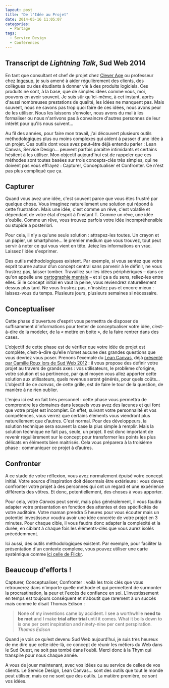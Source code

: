 ```yaml
---
layout: post
title: "De l'Idée au Projet"
date: 2014-05-16 11:05:07
categories:
  - Partage
tags:
  - Service Design
  - Conférences
---
```


## Transcript de <em lang="en">Lightning Talk</em>, Sud&nbsp;Web&nbsp;2014

En tant que consultant et chef de projet chez [Clever Age](http://www.clever-age.com/fr/ "Clever Garden, Clever Age, Clever Presence - 100% digital") ou professeur chez [Ingesup](http://www.ingesup.com/ "Ecole supérieure d"), je suis amené à aider régulièrement des clients, des collègues ou des étudiants à donner vie à des produits logiciels. Ces produits ne sont, à la base, que de simples idées comme vous, moi, pouvons en avoir souvent. Je suis sûr qu'ici-même, à cet instant, après d'aussi nombreuses prestations de qualité, les idées ne manquent pas. Mais souvent, nous ne savons pas trop quoi faire de ces idées, nous avons peur de les utiliser. Nous les laissons s’envoler, nous avons du mal à les formaliser ou nous n'arrivons pas à convaincre d'autres personnes de leur intérêt pour qu'ils nous suivent&#8230;

<!-- more -->

Au fil des années, pour faire mon travail, j'ai découvert plusieurs outils méthodologiques plus ou moins complexes qui aident à passer d'une idée à un projet. Ces outils dont vous avez peut-être déjà entendu parler&nbsp;: Lean Canvas, Service Design&#8230; peuvent parfois paraître intimidants et certains hésitent à les utiliser. Mon objectif aujourd'hui est de rappeler que ces méthodes sont toutes basées sur trois concepts-clés très simples, qui ne doivent pas vous effrayez&nbsp;: Capturer, Conceptualiser et Confronter. Ce n'est pas plus compliqué que ça.

## Capturer

Quand vous avez une idée, c'est souvent parce que vous êtes frustré par quelque chose. Vous imaginez naturellement une solution qui répond à cette frustration. Mais une idée, c'est comme un rêve, c'est volatile et dépendant de votre état d’esprit à l'instant T. Comme un rêve, une idée s'oublie. Comme un rêve, vous trouvez parfois votre idée incompréhensible ou stupide a posteriori.

Pour cela, il n'y a qu'une seule solution&nbsp;: attrapez-les toutes. Un crayon et un papier, un smartphone… le premier medium que vous trouvez, tout peut servir à noter ce qui vous vient en tête. Jetez les informations en vrac. Laissez l'idée s'exprimer.

Des outils méthodologiques existent. Par exemple, si vous sentez que votre esprit tourne autour d’un concept central sans parvenir à le définir, ne vous frustrez pas, laisser tomber. Travaillez sur les idées périphériques – dans ce qu'on appelle une [cartographie mentale](http://fr.wikipedia.org/wiki/Carte_heuristique "Carte Heuristique, Carte Mentale | Wikipedia") – et si ça a du sens, reliez-les entre elles. Si le concept initial en vaut la peine, vous reviendrez naturellement dessus plus tard. Ne vous frustrez pas, n'insistez pas et encore mieux&nbsp;: laissez-vous du temps. Plusieurs jours, plusieurs semaines si nécessaire.

## Conceptualiser

Cette phase d'ouverture d'esprit vous permettra de disposer de suffisamment d’informations pour tenter de conceptualiser votre idée, c’est-à-dire de la modeler, de la « mettre en boite », de la faire rentrer dans des cases.

L'objectif de cette phase est de vérifier que votre idée de projet est complète, c’est-à-dire qu’elle n’omet aucune des grandes questions que vous devriez vous poser. Prenons l'exemple du [Lean Canvas](http://leanstack.com/ "Business Model Canvas Optimized for Lean Startup | Lean Canvas"), déjà [présenté par Camille Roux lors de Sud Web 2012](http://vimeo.com/53160076 "&quot;Testez votre idée en quelques heures&quot;, Camille Roux | Sud Web 2012")&nbsp;: il vous propose des définir votre projet au travers de grands axes&nbsp;: vos utilisateurs, le problème d'origine, votre solution et sa pertinence, par quel moyen vous allez apporter cette solution aux utilisateurs, quels revenus seront générés, pour quels coûts… L'objectif de ce _canvas_, de cette grille, est de faire le tour de la question, de manière à ne rien oublier.

L'enjeu ici est en fait très personnel&nbsp;: cette phase vous permettra de comprendre les domaines dans lesquels vous avez des lacunes et qui font que votre projet est incomplet. En effet, suivant votre personnalité et vos compétences, vous verrez que certains éléments vous viendront plus naturellement que d’autres. C'est normal. Pour des développeurs, la solution technique sera souvent la case la plus simple à remplir. Mais la solution technique ne fait pas, seule, un projet. Il est donc important de revenir régulièrement sur le concept pour transformer les points les plus délicats en éléments bien maitrisés. Cela vous préparera à la troisième phase&nbsp;: communiquer ce projet à d’autres.

## Confronter

A ce stade de votre réflexion, vous avez normalement épuisé votre concept initial. Votre source d'inspiration doit désormais être extérieure&nbsp;: vous devez confronter votre projet à des personnes qui ont un regard et une expérience différents des vôtres. Et donc, potentiellement, des choses à vous apporter.

Pour cela, votre _Canvas_ peut servir, mais plus généralement, il vous faudra adapter votre présentation en fonction des attentes et des spécificités de votre auditoire. Votre maman prendra 5 heures pour vous écouter mais un potentiel investisseur voudra avoir une idée concrète de votre projet en 3 minutes. Pour chaque cible, il vous faudra donc adapter la complexité et la durée, en ciblant à chaque fois les éléments-clés que vous aurez isolés précédemment.

Ici aussi, des outils méthodologiques existent. Par exemple, pour faciliter la présentation d'un contexte complexe, vous pouvez utiliser une carte systémique comme [ici celle de Flickr](http://www.servicedesigntools.org/tools/28 "Carte Systémique de Flickr sur ServiceDesignTools.org").

## Beaucoup d'efforts&nbsp;!

Capturer, Conceptualiser, Confronter&nbsp;: voilà les trois clés que vous retrouverez dans n'importe quelle méthode et qui permettent de surmonter la procrastination, la peur et l'excès de confiance en soi. L’investissement en temps est toujours conséquent et n’aboutit que rarement à un succès mais comme le disait Thomas Edison&nbsp;:

> None of my inventions came by accident. I see a worthwhile **need to be met** and I make **trial after trial** until it comes. What it boils down to is one per cent inspiration and ninety-nine per cent perspiration.
> <cite>Thomas Edison</cite>

Quand je vois ce qu’est devenu Sud Web aujourd’hui, je suis très heureux de me dire que cette idée-là, ce concept de réunir les métiers du Web dans le Sud Ouest, ne soit pas tombé dans l’oubli. Merci donc à la Thym qui transpire pour nous chaque année.

A vous de jouer maintenant, avec vos idées ou au service de celles de vos clients. Le Service Design, Lean Canvas&#8230; sont des outils que tout le monde peut utiliser, mais ce ne sont que des outils. La matière première, ce sont vos idées.